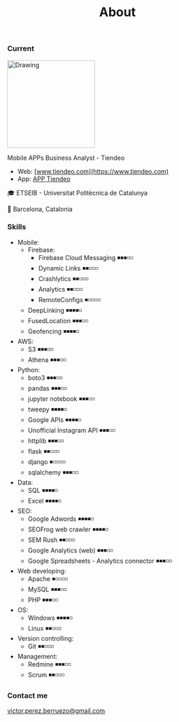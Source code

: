 ﻿---
layout: page
title: About
permalink: /about/
---
### Current

<img src="https://www.tiendeo.com/info/en/wp-content/uploads/2016/10/logo_tiendeotech_red.svg" alt="Drawing" style="width: 200px;"/>

Mobile APPs Business Analyst - Tiendeo 
* Web: [www.tiendeo.com](https://www.tiendeo.com)
* App: [APP Tiendeo](https://www.tiendeo.com/_apps?utm_source=vperez.github.io)

🎓 ETSEIB - Universitat Politècnica de Catalunya

📍 Barcelona, Catalonia

### Skills

* Mobile:
	+ Firebase:
		- Firebase Cloud Messaging ◾️◾️◾◽️◽️
		- Dynamic Links ◾️◾️◽️◽️◽️
		- Crashlytics ◾️◾️◽️◽️◽️
		- Analytics ◾️◾️◽️◽️◽️
		- RemoteConfigs ◾️◽️◽️◽️◽️
	+ DeepLinking ◾️◾️◾️◾️◽️
	+ FusedLocation ◾️◾️◾️◽️◽️
	+ Geofencing ◾️◾️◾️◾️◽️
* AWS:
	+ S3 ◾️◾️◾️◽️◽️
	+ Athena ◾️◾️◾️◽️◽️
* Python:
	+ boto3 ◾️◾️◾️◽️◽️
	+ pandas ◾️◾️◾️◽️◽️
	+ jupyter notebook ◾️◾️◾️◽️◽️
	+ tweepy ◾️◾️◾️◾️◽️
	+ Google APIs ◾️◾️◾️◾️◽️
	+ Unofficial Instagram API ◾️◾️◾️◽️◽️
	+ httplib ◾️◾️◾️◽️◽️
	+ flask ◾️◾️◽️◽️◽️
	+ django ◾️◽️◽️◽️◽️
	+ sqlalchemy ◾️◾️◾️◽️◽️
* Data:
	+ SQL ◾️◾️◾️◾️◽️
	+ Excel ◾️◾️◾️◾️◽️
* SEO:
	+ Google Adwords ◾️◾️◾️◾️◽️
	+ SEOFrog web crawler ◾️◾️◾️◾️◽️
	+ SEM Rush ◾️◾️◽️◽️◽️
	+ Google Analytics (web) ◾️◾️◾️◽️◽️
	+ Google Spreadsheets - Analytics connector ◾️◾️◾️◽️◽️
* Web developing:
	+ Apache ◾️◽️◽️◽️◽️
	+ MySQL ◾️◾️◾️◽️◽️
	+ PHP ◾️◾️◾️◽️◽️
* OS:
	+ Windows ◾️◾️◾️◾️◽️
	+ Linux ◾️◾️◽️◽️◽️
* Version controlling:
	+ Git ◾️◾️◽️◽️◽️
* Management:
	+ Redmine ◾️◾️◾️◽️◽️
	+ Scrum ◾️◾️◽️◽️◽️
		
### Contact me

[victor.perez.berruezo@gmail.com](mailto:victor.perez.berruezo@gmail.com)